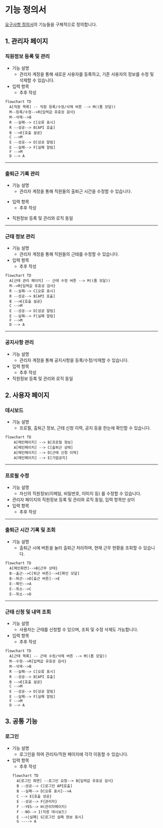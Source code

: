 # 기능 정의서

[요구사항 정의서](요구사항정의서.md)의 기능들을 구체적으로 정의합니다.

## 1. 관리자 페이지

### 직원정보 등록 및 관리
- 기능 설명
  - 관리자 계정을 통해 새로운 사용자를 등록하고, 기존 사용자의 정보를 수정 및 삭제할 수 있습니다.
- 입력 항목
  - 추후 작성
  <!-- * 직원 ID: 고유 식별자 (자동 생성)
  * 이름: 문자열, 최대 50자
  * 주민등록번호: 문자열, 13자 (유효성 검사 필요)
  * 연락처: 문자열, 최대 15자 (유효성 검사 필요)
  * 이메일: 문자열, 최대 50자 (유효성 검사 필요)
  * 주소: 문자열, 최대 100자
  * 부서: 선택형 목록 (프론트엔드에서 제공)
  * 직급: 선택형 목록 (프론트엔드에서 제공)
  * 입사일: 날짜 (yyyy-mm-dd 형식) -->

```mermaid
flowchart TD
  A[직원 목록] -- 직원 등록/수정/삭제 버튼 --> M((폼 모달))
  M--등록/수정-->R{입력값 유효성 검사}
  M--삭제-->B
  R --실패--> C[오류 표시]
  R --성공--> B[API 호출]
  B -->E{호출 설공}
  C -->M
  E --성공--> D[성공 알림]
  E --실패--> F[실패 알림]
  F -->M
  D --> A
```

---

### 출퇴근 기록 관리
- 기능 설명
  - 관리자 계정을 통해 직원들의 출퇴근 시간을 수정할 수 있습니다.
* 입력 항목
  - 추후 작성
  <!-- 버튼 클릭시 현재시간(클릭 액션으로 입력) YYYY-MM-DD hh-mm-ss (2024-06-08) -->
 - 직원정보 등록 및 관리와 로직 동일

---
### 근태 정보 관리
- 기능 설명
  - 관리자 계정을 통해 직원들의 근태를 수정할 수 있습니다.
- 입력 항목
  - 추후 작성

```mermaid
flowchart TD
  A[근태 관리 페이지] -- 근태 수정 버튼 --> M((폼 모달))
  M-->R{입력값 유효성 검사}
  R --실패--> C[오류 표시]
  R --성공--> B[API 호출]
  B -->E{호출 설공}
  C -->M
  E --성공--> D[성공 알림]
  E --실패--> F[실패 알림]
  F -->M
  D --> A
```
 

 ---
### 공지사항 관리
- 기능 설명
  - 관리자 계정을 통해 공지사항을 등록/수정/삭제할 수 있습니다.
- 입력 항목
  - 추후 작성
 - 직원정보 등록 및 관리와 로직 동일
 

 ## 2. 사용자 페이지
 ### 데시보드
- 기능 설명
  - 프로필, 출퇴근 정보, 근태 신청 이력, 공지 등을 한눈에 확인할 수 있습니다.
```mermaid
flowchart TD
    A[메인페이지] --> B[프로필 정보]
    A[메인페이지] --> C[출퇴근 상태]
    A[메인페이지] --> D[근태 신청 이력]
    A[메인페이지] --> E[기업공지]
```

---
 ### 프로필 수정
- 기능 설명
  - 자신의 직원정보(이메일, 비밀번호, 이미지 등) 를 수정할 수 있습니다.
- 관리자 페이지의 직원정보 등록 및 관리와 로직 동일, 입력 항목만 상이
- 입력 항목
  - 추후 작성

---
### 출퇴근 시간 기록 및 조회
- 기능 설명
  - 출퇴근 시에 버튼을 눌러 출퇴근 처리하며, 현재 근무 현황을 조회할 수 있습니다.
```mermaid
flowchart TD
  A[메인화면]-->B{근무 상태}
  B--출근-->C[퇴근 버튼]-->E[확인 모달]
  B--퇴근-->D[출근 버튼]-->E
  E--확인-->A
  E--취소-->C
  E--취소-->D
```

---
### 근태 신청 및 내역 조회
- 기능 설명
  - 사용자는 근태를 신청할 수 있으며, 조회 및 수정 삭제도 가능합니다.
- 입력 항목
  - 추후 작성
```mermaid
flowchart TD
  A[근태 목록] -- 근태 수정/삭제 버튼 --> M((폼 모달))
  M--수정-->R{입력값 유효성 검사}
  M--삭제-->B
  R --실패--> C[오류 표시]
  R --성공--> B[API 호출]
  B -->E{호출 설공}
  C -->M
  E --성공--> D[성공 알림]
  E --실패--> F[실패 알림]
  F -->M
  D --> A
```

## 3. 공통 기능
### 로그인
- 기능 설명
  - 로그인을 하여 관리자/직원 페이지에 각각 이동할 수 있습니다.
- 입력 항목
  - 추후 작성
  ```mermaid
  flowchart TD
    A[로그인 화면] --로그인 요청--> B{입력값 유효성 검사}
    B --성공--> C[로그인 API호출]
    B --실패--> D[오류 표시]-->A
    C --> E{호출 성공}
    E --성공--> F{관리자}
    F --YES--> H(관리자페이지)
    F --NO--> I(직원 데시보드)
    E -->|실패| G[로그인 실패 정보 표시]
    G ----> A
  ```